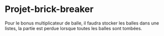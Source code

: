 # Projet-brick-breaker

Pour le bonus multiplicateur de balle, il faudra stocker les balles dans une listes, la partie est perdue lorsque toutes les balles sont tombées.
